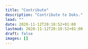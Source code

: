 ```yaml
---
title: "Contribute"
description: "Contribute to Doks."
lead: ""
date: 2020-11-12T20:10:52+01:00
lastmod: 2020-11-12T20:10:52+01:00
draft: false
images: []
---
```

